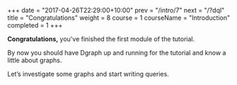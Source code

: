 +++
date = "2017-04-26T22:29:00+10:00"
prev = "/intro/7"
next = "/?dql"
title = "Congratulations"
weight = 8
course = 1
courseName = "Introduction"
completed = 1
+++

**Congratulations,** you've finished the first module of the tutorial.

By now you should have Dgraph up and running for the tutorial and know a little
about graphs.

Let’s investigate some graphs and start writing queries.
